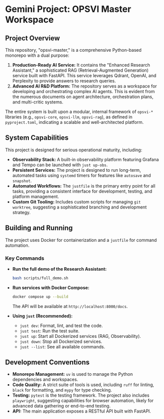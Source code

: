 # Gemini Project: OPSVI Master Workspace

## Project Overview

This repository, "opsvi-master," is a comprehensive Python-based monorepo with a dual purpose:

1.  **Production-Ready AI Service:** It contains the "Enhanced Research Assistant," a sophisticated RAG (Retrieval-Augmented Generation) service built with FastAPI. This service leverages Qdrant, OpenAI, and Perplexity to provide answers to research queries.
2.  **Advanced AI R&D Platform:** The repository serves as a workspace for developing and orchestrating complex AI agents. This is evident from the numerous documents on agent architecture, orchestration plans, and multi-critic systems.

The entire system is built upon a modular, internal framework of `opsvi-*` libraries (e.g., `opsvi-core`, `opsvi-llm`, `opsvi-rag`), as defined in `pyproject.toml`, indicating a scalable and well-architected platform.

## System Capabilities

This project is designed for serious operational maturity, including:

*   **Observability Stack:** A built-in observability platform featuring Grafana and Tempo can be launched with `just up-obs`.
*   **Persistent Services:** The project is designed to run long-term, automated tasks using `systemd` timers for features like `autosave` and `snapshot`.
*   **Automated Workflows:** The `justfile` is the primary entry point for all tasks, providing a consistent interface for development, testing, and platform management.
*   **Custom Git Tooling:** Includes custom scripts for managing `git worktree`, suggesting a sophisticated branching and development strategy.

## Building and Running

The project uses Docker for containerization and a `justfile` for command automation.

### Key Commands

*   **Run the full demo of the Research Assistant:**
    ```bash
    bash scripts/full_demo.sh
    ```

*   **Run services with Docker Compose:**
    ```bash
    docker compose up --build
    ```
    The API will be available at `http://localhost:8000/docs`.

*   **Using `just` (Recommended):**
    *   `just dev`: Format, lint, and test the code.
    *   `just test`: Run the test suite.
    *   `just up`: Start all Dockerized services (RAG, Observability).
    *   `just down`: Stop all Dockerized services.
    *   `just --list`: See all available commands.

## Development Conventions

*   **Monorepo Management:** `uv` is used to manage the Python dependencies and workspaces.
*   **Code Quality:** A strict suite of tools is used, including `ruff` for linting, `black` for formatting, and `mypy` for type checking.
*   **Testing:** `pytest` is the testing framework. The project also includes `playwright`, suggesting capabilities for browser automation, likely for advanced data gathering or end-to-end testing.
*   **API:** The main application exposes a RESTful API built with FastAPI.